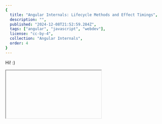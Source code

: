 ```yaml
---
{
  title: "Angular Internals: Lifecycle Methods and Effect Timings",
  description: "",
  published: "2024-12-08T21:52:59.284Z",
  tags: ["angular", "javascript", "webdev"],
  license: "cc-by-4",
  collection: "Angular Internals",
  order: 4
}
---
```


Hi! :)

<iframe data-frame-title="Angular Hello - StackBlitz" src="pfp-code:./start-to-source-1-ng-template?template=node&embed=1&file=src%2Fmain.ts"></iframe>
